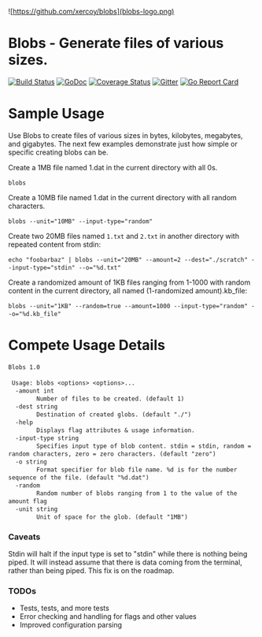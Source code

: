 ![https://github.com/xercoy/blobs](blobs-logo.png)

# Blobs - Generate files of various sizes.

[![Build Status](https://travis-ci.org/Xercoy/blobs.svg?branch=master)](https://travis-ci.org/Xercoy/blobs)
[![GoDoc](https://godoc.org/github.com/xercoy/blobs?status.png)](http://godoc.org/github.com/xercoy/blobs)
[![Coverage Status](https://coveralls.io/repos/github/Xercoy/blobs/badge.svg?branch=master)](https://coveralls.io/github/Xercoy/blobs?branch=master)
[![Gitter](https://badges.gitter.im/Xercoy/blobs.svg)](https://gitter.im/Xercoy/blobs?utm_source=badge&utm_medium=badge&utm_campaign=pr-badge)
[![Go Report Card](https://goreportcard.com/badge/github.com/xercoy/blobs)](https://goreportcard.com/report/github.com/xercoy/blobs)

# Sample Usage

Use Blobs to create files of various sizes in bytes, kilobytes, megabytes, and gigabytes. The next few examples demonstrate just how simple or specific creating blobs can be.

Create a 1MB file named 1.dat in the current directory with all 0s.
```
blobs
```

Create a 10MB file named 1.dat in the current directory with all random characters.
```
blobs --unit="10MB" --input-type="random"
```

Create two 20MB files named `1.txt` and `2.txt` in another directory with repeated content from stdin:
```
echo "foobarbaz" | blobs --unit="20MB" --amount=2 --dest="./scratch" --input-type="stdin" --o="%d.txt"
```

Create a randomized amount of 1KB files ranging from 1-1000 with random content in the current directory, all named (1-randomized amount).kb_file:
```
blobs --unit="1KB" --random=true --amount=1000 --input-type="random" --o="%d.kb_file"
```

# Compete Usage Details
```
Blobs 1.0

 Usage: blobs <options> <options>...
  -amount int
    	Number of files to be created. (default 1)
  -dest string
    	Destination of created globs. (default "./")
  -help
    	Displays flag attributes & usage information.
  -input-type string
    	Specifies input type of blob content. stdin = stdin, random = random characters, zero = zero characters. (default "zero")
  -o string
    	Format specifier for blob file name. %d is for the number sequence of the file. (default "%d.dat")
  -random
    	Random number of blobs ranging from 1 to the value of the amount flag
  -unit string
    	Unit of space for the glob. (default "1MB")
```

### Caveats

Stdin will halt if the input type is set to "stdin" while there is nothing being piped. It will instead assume that there is data coming from the terminal, rather than being piped. This fix is on the roadmap.

### TODOs

- Tests, tests, and more tests
- Error checking and handling for flags and other values
- Improved configuration parsing